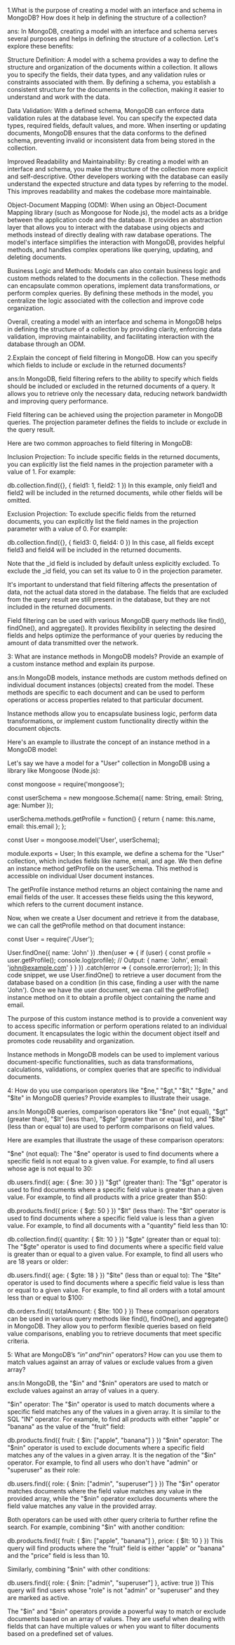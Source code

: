  1.What is the purpose of creating a model with an interface and schema in MongoDB? How does it help in defining the structure of a collection?

 ans: In MongoDB, creating a model with an interface and schema serves several purposes and helps in defining the structure of a collection. Let's explore these benefits:

Structure Definition: A model with a schema provides a way to define the structure and organization of the documents within a collection. It allows you to specify the fields, their data types, and any validation rules or constraints associated with them. By defining a schema, you establish a consistent structure for the documents in the collection, making it easier to understand and work with the data.

Data Validation: With a defined schema, MongoDB can enforce data validation rules at the database level. You can specify the expected data types, required fields, default values, and more. When inserting or updating documents, MongoDB ensures that the data conforms to the defined schema, preventing invalid or inconsistent data from being stored in the collection.

Improved Readability and Maintainability: By creating a model with an interface and schema, you make the structure of the collection more explicit and self-descriptive. Other developers working with the database can easily understand the expected structure and data types by referring to the model. This improves readability and makes the codebase more maintainable.

Object-Document Mapping (ODM): When using an Object-Document Mapping library (such as Mongoose for Node.js), the model acts as a bridge between the application code and the database. It provides an abstraction layer that allows you to interact with the database using objects and methods instead of directly dealing with raw database operations. The model's interface simplifies the interaction with MongoDB, provides helpful methods, and handles complex operations like querying, updating, and deleting documents.

Business Logic and Methods: Models can also contain business logic and custom methods related to the documents in the collection. These methods can encapsulate common operations, implement data transformations, or perform complex queries. By defining these methods in the model, you centralize the logic associated with the collection and improve code organization.

Overall, creating a model with an interface and schema in MongoDB helps in defining the structure of a collection by providing clarity, enforcing data validation, improving maintainability, and facilitating interaction with the database through an ODM.




2.Explain the concept of field filtering in MongoDB. How can you specify which fields to include or exclude in the returned documents?

ans:In MongoDB, field filtering refers to the ability to specify which fields should be included or excluded in the returned documents of a query. It allows you to retrieve only the necessary data, reducing network bandwidth and improving query performance.

Field filtering can be achieved using the projection parameter in MongoDB queries. The projection parameter defines the fields to include or exclude in the query result.

Here are two common approaches to field filtering in MongoDB:

Inclusion Projection:
To include specific fields in the returned documents, you can explicitly list the field names in the projection parameter with a value of 1. For example:


db.collection.find({}, { field1: 1, field2: 1 })
In this example, only field1 and field2 will be included in the returned documents, while other fields will be omitted.

Exclusion Projection:
To exclude specific fields from the returned documents, you can explicitly list the field names in the projection parameter with a value of 0. For example:


db.collection.find({}, { field3: 0, field4: 0 })
In this case, all fields except field3 and field4 will be included in the returned documents.

Note that the _id field is included by default unless explicitly excluded. To exclude the _id field, you can set its value to 0 in the projection parameter.

It's important to understand that field filtering affects the presentation of data, not the actual data stored in the database. The fields that are excluded from the query result are still present in the database, but they are not included in the returned documents.

Field filtering can be used with various MongoDB query methods like find(), findOne(), and aggregate(). It provides flexibility in selecting the desired fields and helps optimize the performance of your queries by reducing the amount of data transmitted over the network.


3: What are instance methods in MongoDB models? Provide an example of a custom instance method and explain its purpose.

ans:In MongoDB models, instance methods are custom methods defined on individual document instances (objects) created from the model. These methods are specific to each document and can be used to perform operations or access properties related to that particular document.

Instance methods allow you to encapsulate business logic, perform data transformations, or implement custom functionality directly within the document objects.

Here's an example to illustrate the concept of an instance method in a MongoDB model:

Let's say we have a model for a "User" collection in MongoDB using a library like Mongoose (Node.js):


const mongoose = require('mongoose');

const userSchema = new mongoose.Schema({
  name: String,
  email: String,
  age: Number
});

userSchema.methods.getProfile = function() {
  return {
    name: this.name,
    email: this.email
  };
};

const User = mongoose.model('User', userSchema);

module.exports = User;
In this example, we define a schema for the "User" collection, which includes fields like name, email, and age. We then define an instance method getProfile on the userSchema. This method is accessible on individual User document instances.

The getProfile instance method returns an object containing the name and email fields of the user. It accesses these fields using the this keyword, which refers to the current document instance.

Now, when we create a User document and retrieve it from the database, we can call the getProfile method on that document instance:


const User = require('./User');

User.findOne({ name: 'John' })
  .then(user => {
    if (user) {
      const profile = user.getProfile();
      console.log(profile);
      // Output: { name: 'John', email: 'john@example.com' }
    }
  })
  .catch(error => {
    console.error(error);
  });
In this code snippet, we use User.findOne() to retrieve a user document from the database based on a condition (in this case, finding a user with the name 'John'). Once we have the user document, we can call the getProfile() instance method on it to obtain a profile object containing the name and email.

The purpose of this custom instance method is to provide a convenient way to access specific information or perform operations related to an individual document. It encapsulates the logic within the document object itself and promotes code reusability and organization.

Instance methods in MongoDB models can be used to implement various document-specific functionalities, such as data transformations, calculations, validations, or complex queries that are specific to individual documents.


4: How do you use comparison operators like "$ne," "$gt," "$lt," "$gte," and "$lte" in MongoDB queries? Provide examples to illustrate their usage.

ans:In MongoDB queries, comparison operators like "$ne" (not equal), "$gt" (greater than), "$lt" (less than), "$gte" (greater than or equal to), and "$lte" (less than or equal to) are used to perform comparisons on field values.

Here are examples that illustrate the usage of these comparison operators:

"$ne" (not equal):
The "$ne" operator is used to find documents where a specific field is not equal to a given value. For example, to find all users whose age is not equal to 30:


db.users.find({ age: { $ne: 30 } })
"$gt" (greater than):
The "$gt" operator is used to find documents where a specific field value is greater than a given value. For example, to find all products with a price greater than $50:


db.products.find({ price: { $gt: 50 } })
"$lt" (less than):
The "$lt" operator is used to find documents where a specific field value is less than a given value. For example, to find all documents with a "quantity" field less than 10:


db.collection.find({ quantity: { $lt: 10 } })
"$gte" (greater than or equal to):
The "$gte" operator is used to find documents where a specific field value is greater than or equal to a given value. For example, to find all users who are 18 years or older:


db.users.find({ age: { $gte: 18 } })
"$lte" (less than or equal to):
The "$lte" operator is used to find documents where a specific field value is less than or equal to a given value. For example, to find all orders with a total amount less than or equal to $100:


db.orders.find({ totalAmount: { $lte: 100 } })
These comparison operators can be used in various query methods like find(), findOne(), and aggregate() in MongoDB. They allow you to perform flexible queries based on field value comparisons, enabling you to retrieve documents that meet specific criteria.

5: What are MongoDB’s “$in” and “$nin” operators? How can you use them to match values against an array of values or exclude values from a given array?

ans:In MongoDB, the "$in" and "$nin" operators are used to match or exclude values against an array of values in a query.

"$in" operator:
The "$in" operator is used to match documents where a specific field matches any of the values in a given array. It is similar to the SQL "IN" operator. For example, to find all products with either "apple" or "banana" as the value of the "fruit" field:

db.products.find({ fruit: { $in: ["apple", "banana"] } })
"$nin" operator:
The "$nin" operator is used to exclude documents where a specific field matches any of the values in a given array. It is the negation of the "$in" operator. For example, to find all users who don't have "admin" or "superuser" as their role:

db.users.find({ role: { $nin: ["admin", "superuser"] } })
The "$in" operator matches documents where the field value matches any value in the provided array, while the "$nin" operator excludes documents where the field value matches any value in the provided array.

Both operators can be used with other query criteria to further refine the search. For example, combining "$in" with another condition:

db.products.find({ fruit: { $in: ["apple", "banana"] }, price: { $lt: 10 } })
This query will find products where the "fruit" field is either "apple" or "banana" and the "price" field is less than 10.

Similarly, combining "$nin" with other conditions:

db.users.find({ role: { $nin: ["admin", "superuser"] }, active: true })
This query will find users whose "role" is not "admin" or "superuser" and they are marked as active.

The "$in" and "$nin" operators provide a powerful way to match or exclude documents based on an array of values. They are useful when dealing with fields that can have multiple values or when you want to filter documents based on a predefined set of values.